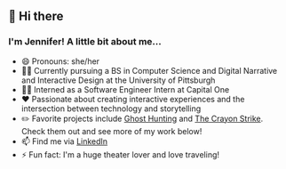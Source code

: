 ## 👋 Hi there 
### I'm Jennifer! A little bit about me...

* 😄 Pronouns: she/her
* 👩‍🎓 Currently pursuing a BS in Computer Science and Digital Narrative and Interactive Design at the University of Pittsburgh
* 👩‍💻 Interned as a Software Engineer Intern at Capital One
* ❤️ Passionate about creating interactive experiences and the intersection between technology and storytelling
* ✏️ Favorite projects include [Ghost Hunting](https://github.com/jennzheng12315/Ghost-Hunting) and [The Crayon Strike](https://github.com/jennzheng12315/The-Crayon-Strike). Check them out and see more of my work below!
* 📫 Find me via [LinkedIn](https://www.linkedin.com/in/jenniferzheng12315/)
* ⚡ Fun fact: I'm a huge theater lover and love traveling!

<!--
**jennzheng12315/jennzheng12315** is a ✨ _special_ ✨ repository because its `README.md` (this file) appears on your GitHub profile.

Here are some ideas to get you started:

- 🔭 I’m currently working on ...
- 🌱 I’m currently learning ...
- 👯 I’m looking to collaborate on ...
- 🤔 I’m looking for help with ...
- 💬 Ask me about ...
- 📫 How to reach me: ...
- 😄 Pronouns: ...
- ⚡ Fun fact: ...
-->
